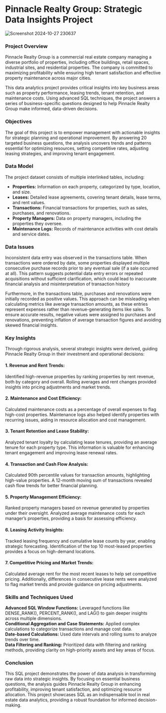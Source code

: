 # Pinnacle Realty Group: Strategic Data Insights Project


![Screenshot 2024-10-27 230637](https://github.com/user-attachments/assets/927ea357-aa14-4408-8620-88192db6abd7)

### Project Overview
Pinnacle Realty Group is a commercial real estate company managing a diverse portfolio of properties, including office buildings, retail spaces, industrial sites, and residential properties. The company is committed to maximizing profitability while ensuring high tenant satisfaction and effective property maintenance across major cities.

This data analytics project provides critical insights into key business areas such as property performance, leasing trends, tenant retention, and maintenance costs. Using advanced SQL techniques, the project answers a series of business-specific questions designed to help Pinnacle Realty Group make informed, data-driven decisions.

### Objectives
The goal of this project is to empower management with actionable insights for strategic planning and operational improvement. By answering 20 targeted business questions, the analysis uncovers trends and patterns essential for optimizing resources, setting competitive rates, adjusting leasing strategies, and improving tenant engagement.

### Data Model
The project dataset consists of multiple interlinked tables, including:

- **Properties:** Information on each property, categorized by type, location, and size.
- **Leases:** Detailed lease agreements, covering tenant details, lease terms, and rent values.
- **Transactions:** Financial transactions for properties, such as sales, purchases, and renovations.
- **Property Managers:** Data on property managers, including the properties they oversee.
- **Maintenance Logs:** Records of maintenance activities with cost details and service dates.

### Data Issues

Inconsistent data entry was observed in the transactions table. When transactions were ordered by date, some properties displayed multiple consecutive purchase records prior to any eventual sale (if a sale occurred at all). This pattern suggests potential data entry errors or repeated acquisitions without sufficient clarification, which could lead to inaccurate financial analysis and misinterpretation of transaction history

Furthermore, in the transactions table, purchases and renovations were initially recorded as positive values. This approach can be misleading when calculating metrics like average transaction amounts, as these entries represent expenses rather than revenue-generating items like sales. To ensure accurate results, negative values were assigned to purchases and renovations, preventing inflation of average transaction figures and avoiding skewed financial insights.

### Key Insights
Through rigorous analysis, several strategic insights were derived, guiding Pinnacle Realty Group in their investment and operational decisions:

#### 1. Revenue and Rent Trends:

Identified high-revenue properties by ranking properties by rent revenue, both by category and overall. Rolling averages and rent changes provided insights into pricing adjustments and market trends.

#### 2. Maintenance and Cost Efficiency:

Calculated maintenance costs as a percentage of overall expenses to flag high-cost properties. Maintenance logs also helped identify properties with recurring issues, aiding in resource allocation and cost management.

#### 3. Tenant Retention and Lease Stability:

Analyzed tenant loyalty by calculating lease tenures, providing an average tenure for each property type. This information is valuable for enhancing tenant engagement and improving lease renewal rates.

#### 4. Transaction and Cash Flow Analysis:

Calculated 90th percentile values for transaction amounts, highlighting high-value properties. A 12-month moving sum of transactions revealed cash flow trends for better financial planning.

#### 5. Property Management Efficiency:

Ranked property managers based on revenue generated by properties under their oversight. Analyzed average maintenance costs for each manager’s properties, providing a basis for assessing efficiency.

#### 6. Leasing Activity Insights:

Tracked leasing frequency and cumulative lease counts by year, enabling strategic forecasting. Identification of the top 10 most-leased properties provides a focus on high-demand locations.

#### 7. Competitive Pricing and Market Trends:

Calculated average rent for the most recent leases to help set competitive pricing. Additionally, differences in consecutive lease rents were analyzed to flag market trends and provide guidance on pricing adjustments.

### Skills and Techniques Used
**Advanced SQL Window Functions:** Leveraged functions like DENSE_RANK(), PERCENT_RANK(), and LAG() to gain deeper insights across multiple dimensions.\
**Conditional Aggregation and Case Statements:** Applied complex calculations to categorize transactions and manage cost data.\
**Date-based Calculations:** Used date intervals and rolling sums to analyze trends over time.\
**Data Filtering and Ranking:** Prioritized data with filtering and ranking methods, providing clarity on high-priority assets and key areas of focus.

### Conclusion
This SQL project demonstrates the power of data analysis in transforming raw data into strategic insights. By focusing on essential business questions, the analysis guides Pinnacle Realty Group in enhancing profitability, improving tenant satisfaction, and optimizing resource allocation. This project showcases SQL as an indispensable tool in real estate data analytics, providing a robust foundation for informed decision-making.
